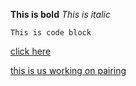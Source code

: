 **This is bold**
_This is italic_

```
This is code block
```
[click here](http://www.google.com)

[this is us working on pairing](https://i.gyazo.com/d61519c7e0cdb1a7d860abc7b6e62548.jpg)